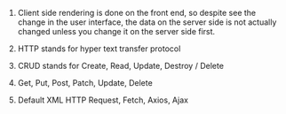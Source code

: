 1. Client side rendering is done on the front end, so despite see the change in the user interface, the data on the server side is not actually changed unless you change it on the server side first.

2. HTTP stands for hyper text transfer protocol

3. CRUD stands for Create, Read, Update, Destroy / Delete

4. Get, Put, Post, Patch, Update, Delete

5. Default XML HTTP Request, Fetch, Axios, Ajax
